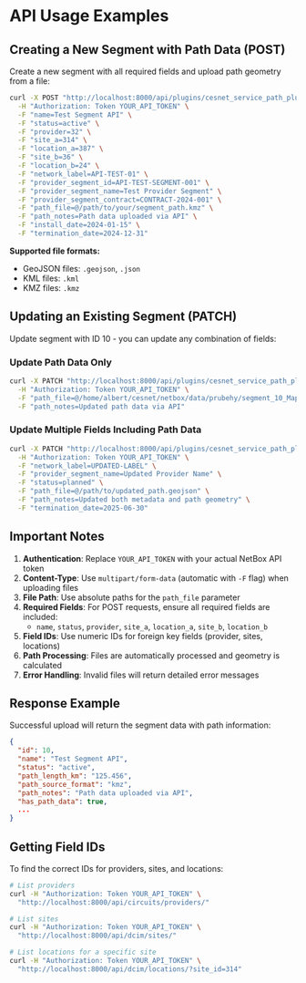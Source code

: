 # API Usage Examples

## Creating a New Segment with Path Data (POST)

Create a new segment with all required fields and upload path geometry from a file:

```bash
curl -X POST "http://localhost:8000/api/plugins/cesnet_service_path_plugin/segments/" \
  -H "Authorization: Token YOUR_API_TOKEN" \
  -F "name=Test Segment API" \
  -F "status=active" \
  -F "provider=32" \
  -F "site_a=314" \
  -F "location_a=387" \
  -F "site_b=36" \
  -F "location_b=24" \
  -F "network_label=API-TEST-01" \
  -F "provider_segment_id=API-TEST-SEGMENT-001" \
  -F "provider_segment_name=Test Provider Segment" \
  -F "provider_segment_contract=CONTRACT-2024-001" \
  -F "path_file=@/path/to/your/segment_path.kmz" \
  -F "path_notes=Path data uploaded via API" \
  -F "install_date=2024-01-15" \
  -F "termination_date=2024-12-31"
```

**Supported file formats:**
- GeoJSON files: `.geojson`, `.json`
- KML files: `.kml`
- KMZ files: `.kmz`

## Updating an Existing Segment (PATCH)

Update segment with ID 10 - you can update any combination of fields:

### Update Path Data Only
```bash
curl -X PATCH "http://localhost:8000/api/plugins/cesnet_service_path_plugin/segments/10/" \
  -H "Authorization: Token YOUR_API_TOKEN" \
  -F "path_file=@/home/albert/cesnet/netbox/data/prubehy/segment_10_Mapa-Trasa.kmz" \
  -F "path_notes=Updated path data via API"
```

### Update Multiple Fields Including Path Data
```bash
curl -X PATCH "http://localhost:8000/api/plugins/cesnet_service_path_plugin/segments/10/" \
  -H "Authorization: Token YOUR_API_TOKEN" \
  -F "network_label=UPDATED-LABEL" \
  -F "provider_segment_name=Updated Provider Name" \
  -F "status=planned" \
  -F "path_file=@/path/to/updated_path.geojson" \
  -F "path_notes=Updated both metadata and path geometry" \
  -F "termination_date=2025-06-30"
```

## Important Notes

1. **Authentication**: Replace `YOUR_API_TOKEN` with your actual NetBox API token
2. **Content-Type**: Use `multipart/form-data` (automatic with `-F` flag) when uploading files
3. **File Path**: Use absolute paths for the `path_file` parameter
4. **Required Fields**: For POST requests, ensure all required fields are included:
   - `name`, `status`, `provider`, `site_a`, `location_a`, `site_b`, `location_b`
5. **Field IDs**: Use numeric IDs for foreign key fields (provider, sites, locations)
6. **Path Processing**: Files are automatically processed and geometry is calculated
7. **Error Handling**: Invalid files will return detailed error messages

## Response Example

Successful upload will return the segment data with path information:

```json
{
  "id": 10,
  "name": "Test Segment API",
  "status": "active",
  "path_length_km": "125.456",
  "path_source_format": "kmz",
  "path_notes": "Path data uploaded via API",
  "has_path_data": true,
  ...
}
```

## Getting Field IDs

To find the correct IDs for providers, sites, and locations:

```bash
# List providers
curl -H "Authorization: Token YOUR_API_TOKEN" \
  "http://localhost:8000/api/circuits/providers/"

# List sites
curl -H "Authorization: Token YOUR_API_TOKEN" \
  "http://localhost:8000/api/dcim/sites/"

# List locations for a specific site
curl -H "Authorization: Token YOUR_API_TOKEN" \
  "http://localhost:8000/api/dcim/locations/?site_id=314"
```